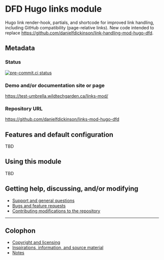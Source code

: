 # DFD Hugo links module

Hugo link render-hook, partials, and shortcode for improved link handling,
including GitHub compatibility (page-relative links). New code intended to
replace <https://github.com/danielfdickinson/link-handling-mod-hugo-dfd>.

## Metadata

### Status

[![pre-commit.ci
status](https://results.pre-commit.ci/badge/github/danielfdickinson/links-mod-hugo-dfd/main.svg)](https://results.pre-commit.ci/latest/github/danielfdickinson/links-mod-hugo-dfd/main)

### Demo and/or documentation site or page

<https://test-umbrella.wildtechgarden.ca/links-mod/>

### Repository URL

<https://github.com/danielfdickinson/links-mod-hugo-dfd>

## Features and default configuration

TBD

## Using this module

TBD

## Getting help, discussing, and/or modifying

* [Support and general questions](docs/SUPPORT.md)
* [Bugs and feature requests](docs/SUPPORT.md)
* [Contributing modifications to the repository](docs/CONTRIBUTING.md)

-------

## Colophon

* [Copyright and licensing](LICENSE)
* [Inspirations, information, and source material](docs/ACKNOWLEDGEMENTS.md)
* [Notes](docs/README-NOTES.md)
